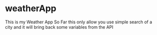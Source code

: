 # weatherApp
This is my Weather App
So Far this only allow you use simple search of a city and it will bring back some variables from the API
